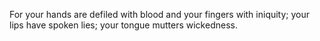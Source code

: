 For your hands are defiled with blood and your fingers with iniquity; your lips have spoken lies; your tongue mutters wickedness.
